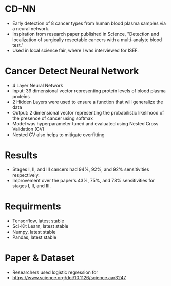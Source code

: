 # CD-NN
- Early detection of 8 cancer types from human blood plasma samples via a neural network. 
- Inspiration from research paper published in Science, "Detection and localization of surgically resectable cancers with a multi-analyte blood test."
- Used in local science fair, where I was interviewed for ISEF. 

# Cancer Detect Neural Network
- 4 Layer Neural Network
- Input: 39 dimensional vector representing protein levels of blood plasma proteins
- 2 Hidden Layers were used to ensure a function that will generalize the data
- Output: 2 dimensional vector representing the probabilistic likelihood of the presence of cancer using softmax
- Model was hyperparameter tuned and evaluated using Nested Cross Validation (CV)
- Nested CV also helps to mitigate overfitting

# Results 
- Stages I, II, and III cancers had 94%, 92%, and 92% sensitivities respectively. 
- Improvement over the paper's 43%, 75%, and 78% sensitivities for stages I, II, and III. 

# Requirments
- Tensorflow, latest stable
- Sci-Kit Learn, latest stable
- Numpy, latest stable
- Pandas, latest stable

# Paper & Dataset
- Researchers used logistic regression for 
- https://www.science.org/doi/10.1126/science.aar3247
